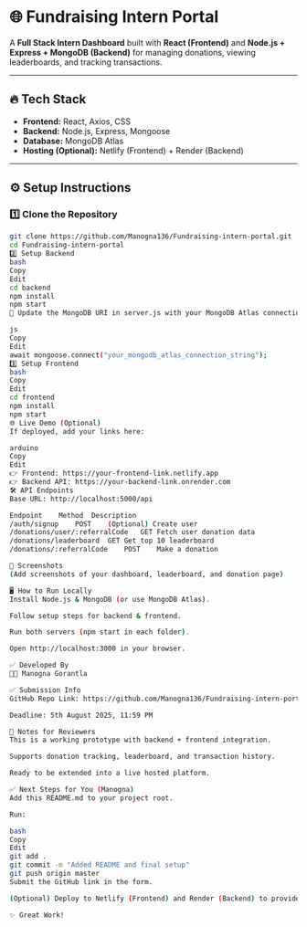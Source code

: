# 🌐 Fundraising Intern Portal

A **Full Stack Intern Dashboard** built with **React (Frontend)** and **Node.js + Express + MongoDB (Backend)** for managing donations, viewing leaderboards, and tracking transactions.

---

## 🔥 Tech Stack
- **Frontend:** React, Axios, CSS  
- **Backend:** Node.js, Express, Mongoose  
- **Database:** MongoDB Atlas  
- **Hosting (Optional):** Netlify (Frontend) + Render (Backend)

---

## ⚙️ Setup Instructions

### 1️⃣ Clone the Repository
```bash
git clone https://github.com/Manogna136/Fundraising-intern-portal.git
cd Fundraising-intern-portal
2️⃣ Setup Backend
bash
Copy
Edit
cd backend
npm install
npm start
🔹 Update the MongoDB URI in server.js with your MongoDB Atlas connection string:

js
Copy
Edit
await mongoose.connect("your_mongodb_atlas_connection_string");
3️⃣ Setup Frontend
bash
Copy
Edit
cd frontend
npm install
npm start
🌐 Live Demo (Optional)
If deployed, add your links here:

arduino
Copy
Edit
👉 Frontend: https://your-frontend-link.netlify.app
👉 Backend API: https://your-backend-link.onrender.com
🛠 API Endpoints
Base URL: http://localhost:5000/api

Endpoint	Method	Description
/auth/signup	POST	(Optional) Create user
/donations/user/:referralCode	GET	Fetch user donation data
/donations/leaderboard	GET	Get top 10 leaderboard
/donations/:referralCode	POST	Make a donation

📸 Screenshots
(Add screenshots of your dashboard, leaderboard, and donation page)

🖥️ How to Run Locally
Install Node.js & MongoDB (or use MongoDB Atlas).

Follow setup steps for backend & frontend.

Run both servers (npm start in each folder).

Open http://localhost:3000 in your browser.

✅ Developed By
👩‍💻 Manogna Gorantla

✅ Submission Info
GitHub Repo Link: https://github.com/Manogna136/Fundraising-intern-portal

Deadline: 5th August 2025, 11:59 PM

📝 Notes for Reviewers
This is a working prototype with backend + frontend integration.

Supports donation tracking, leaderboard, and transaction history.

Ready to be extended into a live hosted platform.

✅ Next Steps for You (Manogna)
Add this README.md to your project root.

Run:

bash
Copy
Edit
git add .
git commit -m "Added README and final setup"
git push origin master
Submit the GitHub link in the form.

(Optional) Deploy to Netlify (Frontend) and Render (Backend) to provide a live demo.

✨ Great Work!
